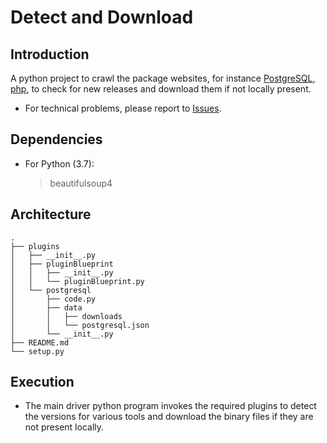 Detect and Download
================

## Introduction
A python project to crawl the package websites, for instance [PostgreSQL](https://www.postgresql.org/), [php](https://www.php.net/), to check for new releases and download them if not locally present.

* For technical problems, please report to [Issues](https://github.com/maanas-talwar/Detect-and-Download/issues).


## Dependencies
* For Python (3.7):
    > beautifulsoup4

## Architecture
```
.
├── plugins
│   ├── __init__.py
│   ├── pluginBlueprint
│   │   ├── __init__.py
│   │   └── pluginBlueprint.py
│   └── postgresql
│       ├── code.py
│       ├── data
│       │   ├── downloads
│       │   └── postgresql.json
│       └── __init__.py
├── README.md
└── setup.py
```

<!--- ##Contents --->

## Execution
* The main driver python program invokes the required plugins to detect the versions for various tools and download the binary files if they are not present locally.

